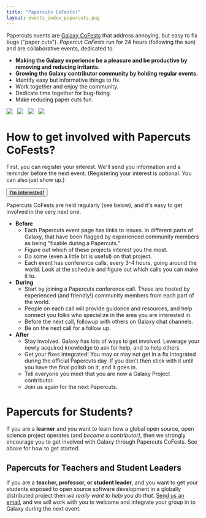 ```yaml
---
title: "Papercuts CoFests!"
layout: events_index_papercuts.pug
---
```


Papercuts events are [Galaxy CoFests](/src/events/cofests/index.md) that address annoying, but easy to fix bugs ("paper cuts").  *Papercut CoFests* run for 24 hours (following the sun) and are collaborative events, dedicated to

* **Making the Galaxy experience be a pleasure and be productive by removing and reducing irritants.**
* **Growing the Galaxy contributor community by holding regular events.**
* Identify easy but informative things to fix.
* Work together and enjoy the community.
* Dedicate time together for bug-fixing.
* Make reducing paper cuts fun.

<div class="text-center">
<img src="/src/events/2020-10-papercuts/papercuts-2020-10-21.png" style="max-height: 6rem;" /> &nbsp; <img src="/src/events/2020-11-papercuts/papercuts-2020-11-18.png" style="max-height: 6rem;" /> &nbsp; <img src="/src/events/2020-12-papercuts/papercuts-2020-12.gif" style="max-height: 6rem;" /> &nbsp; <img src="/src/events/2021-01-papercuts/papercuts-2021-01.png" style="max-height: 6rem;" /> 
</div>


# How to get involved with Papercuts CoFests?

First, you can register your interest.  We'll send you information and a reminder before the next event.  (Registering your interest is optional.  You can also just show up.)

<button type="button" class="btn btn-light"> **[I'm interested!](https://docs.google.com/forms/d/e/1FAIpQLSekStDOirT2EFO4DBtAV5pJvj15xdiYrpFHS1KhEtZh3_Cfuw/viewform)**
 </button></a>

Papercuts CoFests are held regularly (see below), and it's easy to get involved in the very next one.

* **Before**
  * Each Papercuts event page has links to issues. in different parts of Galaxy, that have been flagged by experienced community members as being "fixable during a Papercuts."
  * Figure out which of these projects interest you the most.
  * Do some (even a little bit is useful) on that project.
  * Each event has conference calls, every 3-4 hours, going around the world.  Look at the schedule and figure out which calls you can make it to.
* **During**
  * Start by joining a Papercuts conference call.  These are hosted by experienced (and friendly!) community members from each part of the world.
  * People on each call will provide guidance and resources, and help connect you folks who specialize in the area you are interested in.
  * Before the next call, followup with others on Galaxy chat channels.
  * Be on the next call for a follow up.
* **After**
  * Stay involved. Galaxy has lots of ways to get involved. Leverage your newly acquired knowledge to ask for help, and to help others.
  * Get your fixes integrated!  You may or may not get in a fix integrated during the official Papercuts day.  If you don't then stick with it until you have the final polish on it, and it goes in.
  * Tell everyone you meet that you are now a Galaxy Project contributor.
  * Join us again for the next Papercuts.

# Papercuts for Students?

If you are a **learner** and you want to learn how a global open source, open science project operates (and *become a contributor)*, then we strongly encourage you to get involved with Galaxy through Papercuts CoFests.  See above for how to get started.

## Papercuts for Teachers and Student Leaders

If you are a **teacher, professor, or student leader**, and you want to get your students exposed to open source software development in a globally distributed project then *we really want to help you do that.*  [Send us an email](mailto:outreach@galaxyproject.org), and we will work with you to welcome and integrate your group in to Galaxy during the next event.

